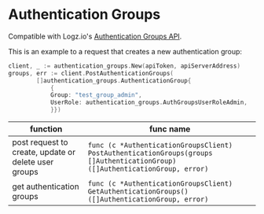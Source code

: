 # Authentication Groups

Compatible with Logz.io's [Authentication Groups API](https://api-docs.logz.io/docs/logz/authentication-groups).

This is an example to a request that creates a new authentication group:

```go
client, _ := authentication_groups.New(apiToken, apiServerAddress)
groups, err := client.PostAuthenticationGroups(
	    []authentication_groups.AuthenticationGroup{
            {
            Group: "test_group_admin",
            UserRole: authentication_groups.AuthGroupsUserRoleAdmin,
            }})
```

|function|func name|
|---|---|
| post request to create, update or delete user groups | `func (c *AuthenticationGroupsClient) PostAuthenticationGroups(groups []AuthenticationGroup) ([]AuthenticationGroup, error)` |
| get authentication groups | `func (c *AuthenticationGroupsClient) GetAuthenticationGroups() ([]AuthenticationGroup, error)` |